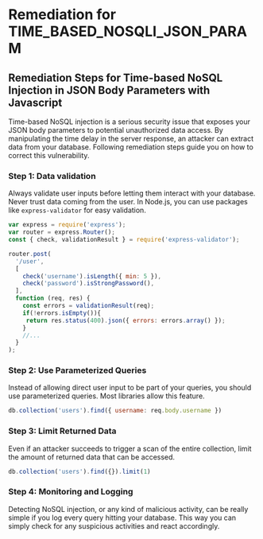 # Remediation for TIME_BASED_NOSQLI_JSON_PARAM

## Remediation Steps for Time-based NoSQL Injection in JSON Body Parameters with Javascript

Time-based NoSQL injection is a serious security issue that exposes your JSON body parameters to potential unauthorized data access. By manipulating the time delay in the server response, an attacker can extract data from your database. Following remediation steps guide you on how to correct this vulnerability.

### Step 1: Data validation

Always validate user inputs before letting them interact with your database. Never trust data coming from the user. In Node.js, you can use packages like `express-validator` for easy validation.

```javascript
var express = require('express');
var router = express.Router();
const { check, validationResult } = require('express-validator');

router.post(
  '/user',
  [
    check('username').isLength({ min: 5 }),
    check('password').isStrongPassword(),
  ],
  function (req, res) {
    const errors = validationResult(req);
    if(!errors.isEmpty()){
     return res.status(400).json({ errors: errors.array() });
    }
    //...
  }
);
```

### Step 2: Use Parameterized Queries

Instead of allowing direct user input to be part of your queries, you should use parameterized queries. Most libraries allow this feature.

```javascript
db.collection('users').find({ username: req.body.username })
```

### Step 3: Limit Returned Data

Even if an attacker succeeds to trigger a scan of the entire collection, limit the amount of returned data that can be accessed.

```javascript
db.collection('users').find({}).limit(1)
```

### Step 4: Monitoring and Logging

Detecting NoSQL injection, or any kind of malicious activity, can be really simple if you log every query hitting your database. This way you can simply check for any suspicious activities and react accordingly. 